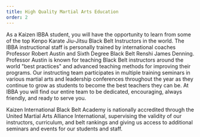 ```yaml
---
title: High Quality Martial Arts Education
order: 2
---
```



As a Kaizen IBBA student, you will have the opportunity to learn from some of the top Kenpo Karate Jiu-Jitsu Black Belt Instructors in the world. The IBBA instructional staff is personally trained by international coaches Professor Robert Austin and Sixth Degree Black Belt Renshi James Denning. Professor Austin is known for teaching Black Belt instructors around the world "best practices" and advanced teaching methods for improving their programs. Our instructing team participates in multiple training seminars in various martial arts and leadership conferences throughout the year as they continue to grow as students to become the best teachers they can be. At IBBA you will find our entire team to be dedicated, encouraging, always friendly, and ready to serve you.

Kaizen International Black Belt Academy is nationally accredited through the United Martial Arts Alliance International, supervising the validity of our instructors, curriculum, and belt rankings and giving us access to additional seminars and events for our students and staff.&nbsp;